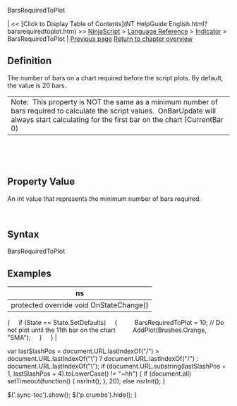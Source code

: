 ﻿










 


BarsRequiredToPlot







| &lt;&lt; [Click to Display Table of Contents](NT HelpGuide English.html?barsrequiredtoplot.htm) &gt;&gt;
 [NinjaScript](ninjascript.htm) &gt; [Language Reference](language_reference_wip.htm) &gt; [Indicator](indicator.htm) &gt;
BarsRequiredToPlot | [Previous page](plots.htm)
[Return to chapter overview](indicator.htm)










Definition
----------


The number of bars on a chart required before the script plots. By default, the value is 20 bars.





|  |
| --- |
| Note:  This property is NOT the same as a minimum number of bars required to calculate the script values.  OnBarUpdate will always start calculating for the first bar on the chart (CurrentBar 0) |



 


 


Property Value
--------------


An int value that represents the minimum number of bars required.


 


Syntax
------


BarsRequiredToPlot



Examples
--------




| ns |
| --- |
| protected override void OnStateChange()
{
     if (State == State.SetDefaults)
     {
          BarsRequiredToPlot = 10; // Do not plot until the 11th bar on the chart
          AddPlot(Brushes.Orange, "SMA");
     }     
} |






 
 var lastSlashPos = document.URL.lastIndexOf("/") &gt; document.URL.lastIndexOf("\\") ? document.URL.lastIndexOf("/") : document.URL.lastIndexOf("\\");
 if (document.URL.substring(lastSlashPos + 1, lastSlashPos + 4).toLowerCase() != "~hh") {
 if (document.all) setTimeout(function() {
 nsrInit();
 }, 20);
 else nsrInit();
 }
 
 
 $('.sync-toc').show();
 $('p.crumbs').hide();
 }
 
 
 



